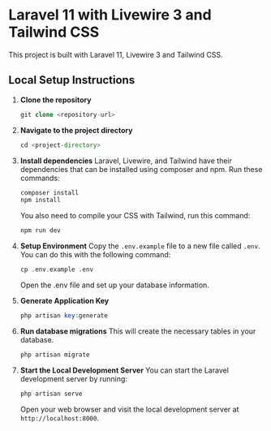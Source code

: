 # Laravel 11 with Livewire 3 and Tailwind CSS

This project is built with Laravel 11, Livewire 3 and Tailwind CSS.

## Local Setup Instructions

1. **Clone the repository**
    ```php
    git clone <repository-url>
    ```
   
2. **Navigate to the project directory**
    ```php
    cd <project-directory>
    ```
   
3. **Install dependencies**
    Laravel, Livewire, and Tailwind have their dependencies that can be installed using composer and npm. Run these commands:
    ```php
    composer install
    npm install
    ```

    You also need to compile your CSS with Tailwind, run this command:

    ```php
    npm run dev
    ```

4. **Setup Environment**
    Copy the `.env.example` file to a new file called `.env`. You can do this with the following command:
    ```php
    cp .env.example .env
    ```
    Open the .env file and set up your database information.

5. **Generate Application Key**
    ```php
    php artisan key:generate
    ```
    
6. **Run database migrations**
    This will create the necessary tables in your database.
    ```php
    php artisan migrate
    ```

7. **Start the Local Development Server**
    You can start the Laravel development server by running:
    ```php
    php artisan serve
    ```

   Open your web browser and visit the local development server at `http://localhost:8000`.
